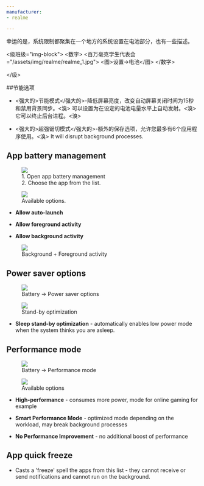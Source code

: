 ```yaml
---
manufacturer: 
- realme

---
```


幸运的是，系统限制都聚集在一个地方的系统设置在电池部分，也有一些描述。

<级班级="img-block">
  <数字>
    <百万毫克学生代表会="/assets/img/realme/realme_1.jpg">
    <图>设置->电池</图>
  </数字>

</级>


##节能选项

* <强大的>节能模式</强大的>-降低屏幕亮度，改变自动屏幕关闭时间为15秒和禁用背景同步。<溴>
可以设置为在设定的电池电量水平上自动发射。<溴>
它可以终止后台进程。<溴>

* <强大的>超强锯切模式</强大的>-额外的保存选项，允许您最多有6个应用程序使用。<溴>
It will disrupt background processes.


## App battery management

<div class="img-block">
  <figure>
    <img src="/assets/img/realme/realme_2.jpg">
    <figcaption>1. Open app battery management     <br> 2. Choose the app from the list.</figcaption>
  </figure>

  <figure>
    <img src="/assets/img/realme/realme_3.jpg">
    <figcaption>Available options.</figcaption>
  </figure>
</div>


* <strong>Allow auto-launch</strong>

* <strong>Allow foreground activity</strong>

* <strong>Allow background activity</strong>

<div class="img-block">
  <figure>
    <img src="/assets/img/realme/realme_allow_background_activity.jpg">
    <figcaption>Background + Foreground activity</figcaption>
  </figure>
</div>


## Power saver options

<div class="img-block">
  <figure>
    <img src="/assets/img/realme/realme_4.jpg">
    <figcaption>Battery -> Power saver options</figcaption>
  </figure>

  <figure>
    <img src="/assets/img/realme/realme_5.jpg">
    <figcaption>Stand-by optimization</figcaption>
  </figure>
</div>

* <strong>Sleep stand-by optimization</strong> - automatically enables low power mode when the system thinks you are asleep.


## Performance mode

<div class="img-block">
  <figure>
    <img src="/assets/img/realme/realme_6.jpg">
    <figcaption>Battery -> Performance mode</figcaption>
  </figure>

  <figure>
    <img src="/assets/img/realme/realme_7.jpg">
    <figcaption>Available options</figcaption>
  </figure>
</div>


* <strong>High-performance</strong> - consumes more power, mode for online gaming for example

* <strong>Smart Performance Mode</strong> - optimized mode depending on the workload, may break background processes

*  <strong>No Performance Improvement</strong> - no additional boost of performance


## App quick freeze

* Casts a 'freeze' spell the apps from this list - they cannot receive or send notifications and cannot run on the background.
